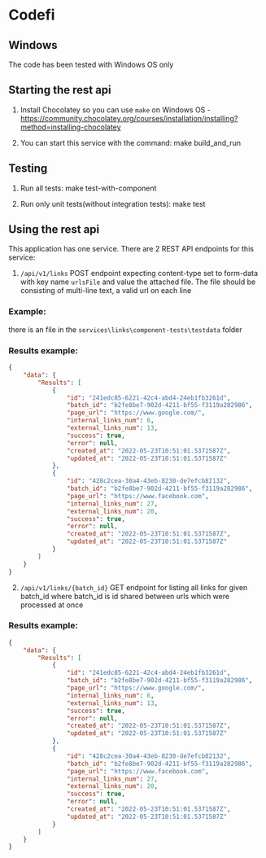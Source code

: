# Codefi

## Windows
The code has been tested with Windows OS only

## Starting the rest api
1. Install Chocolatey so you can use `make` on Windows OS - https://community.chocolatey.org/courses/installation/installing?method=installing-chocolatey

2. You can start this service with the command:
make build_and_run

## Testing
1. Run all tests:
make test-with-component

2. Run only unit tests(without integration tests):
make test

## Using the rest api
This application has one service.
There are 2 REST API endpoints for this service:

1. `/api/v1/links`
POST endpoint expecting content-type set to form-data with key name `urlsFile` and value the attached file. The file should be consisting of multi-line text, a valid url on each line
### Example:
there is an file in the `services\links\component-tests\testdata` folder

### Results example:
```json
{
    "data": {
        "Results": [
            {
                "id": "241edc85-6221-42c4-abd4-24eb1fb3261d",
                "batch_id": "b2fe8be7-902d-4211-bf55-f3119a282986",
                "page_url": "https://www.google.com/",
                "internal_links_num": 6,
                "external_links_num": 13,
                "success": true,
                "error": null,
                "created_at": "2022-05-23T10:51:01.5371587Z",
                "updated_at": "2022-05-23T10:51:01.5371587Z"
            },
            {
                "id": "428c2cea-30a4-43eb-8230-de7efcb82132",
                "batch_id": "b2fe8be7-902d-4211-bf55-f3119a282986",
                "page_url": "https://www.facebook.com",
                "internal_links_num": 27,
                "external_links_num": 20,
                "success": true,
                "error": null,
                "created_at": "2022-05-23T10:51:01.5371587Z",
                "updated_at": "2022-05-23T10:51:01.5371587Z"
            }
        ]
    }
}
```


2. `/api/v1/links/{batch_id}`
GET endpoint for listing all links for given batch_id where batch_id is id shared between urls which were processed at once

### Results example:
```json
{
    "data": {
        "Results": [
            {
                "id": "241edc85-6221-42c4-abd4-24eb1fb3261d",
                "batch_id": "b2fe8be7-902d-4211-bf55-f3119a282986",
                "page_url": "https://www.google.com/",
                "internal_links_num": 6,
                "external_links_num": 13,
                "success": true,
                "error": null,
                "created_at": "2022-05-23T10:51:01.5371587Z",
                "updated_at": "2022-05-23T10:51:01.5371587Z"
            },
            {
                "id": "428c2cea-30a4-43eb-8230-de7efcb82132",
                "batch_id": "b2fe8be7-902d-4211-bf55-f3119a282986",
                "page_url": "https://www.facebook.com",
                "internal_links_num": 27,
                "external_links_num": 20,
                "success": true,
                "error": null,
                "created_at": "2022-05-23T10:51:01.5371587Z",
                "updated_at": "2022-05-23T10:51:01.5371587Z"
            }
        ]
    }
}
```
